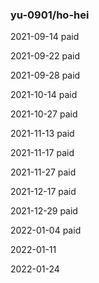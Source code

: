 ### yu-0901/ho-hei

2021-09-14 paid

2021-09-22 paid

2021-09-28 paid

2021-10-14 paid

2021-10-27 paid

2021-11-13 paid

2021-11-17 paid

2021-11-27 paid

2021-12-17 paid

2021-12-29 paid

2022-01-04 paid

2022-01-11

2022-01-24
